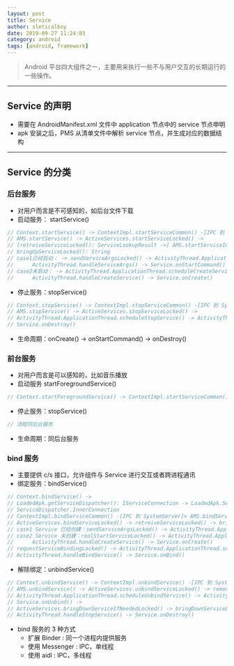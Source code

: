 ```yaml
---
layout: post
title: Service
author: sleticalboy
date: 2019-09-27 11:24:03
category: android
tags: [android, framework]
---
```


> Android 平台四大组件之一，主要用来执行一些不与用户交互的长期运行的一些操作。

---
## Service 的声明
- 需要在 AndroidManifest.xml 文件中 application 节点中的 service 节点申明
- apk 安装之后，PMS 从清单文件中解析 service 节点，并生成对应的数据结构

---
## Service 的分类

### 后台服务
- 对用户而言是不可感知的，如后台文件下载
- 启动服务： startService()
```java
// Context.startService() -> ContextImpl.startServiceCommon() -[IPC 到 SystemServer 进程]-> 
// AMS.startService() -> ActiveServices.startServiceLocked() -> 
// [retreiveServiceLocked(): ServiceLookupResult ->] AMS.startServiceInnerLocked() -> 
// bringUpServiceLocked(): String
// case1已经启动： -> sendServiceArgsLocked() -> ActivityThread.ApplicationThread.shcheduleServiceArgs() ->
//      ActivityThread.handleServiceArgs() -> Service.onStartCommand()
// case2未启动： -> ActivityThread.ApplicationThread.scheduleCreateService() -> 
//      ActivityThread.handleCreateService() -> Service.onCreate()
```
- 停止服务：stopService()
```java
// Context.stopService() -> ContextImpl.stopServiceCommon() -[IPC 到 SystemServer 进程]-> 
// AMS.stopService() -> ActiveServices.stopServiceLocked() ->
// ActivityThread.ApplicationThread.scheduleStopService() -> ActivityThread.handleStopService() ->
// Service.onDestroy()
```
- 生命周期：onCreate() -> onStartCommand() -> onDestroy()

### 前台服务
- 对用户而言是可以感知的，比如音乐播放
- 启动服务 startForegroundService()
```java
// Context.startForegroundService() -> ContextImpl.startServiceCommon() -> 同后台服务
```
- 停止服务：stopService()
```java
// 流程同后台服务
```
- 生命周期：同后台服务

### bind 服务
- 主要提供 c/s 接口，允许组件与 Service 进行交互或者跨进程通讯
- 绑定服务：bindService()
```java
// Context.bindService() ->
// LoadedApk.getServiceDispatcher(): IServiceConnection -> LoadedApk.ServiceDispatcher.getIServiceConnection()
// ServiceDispatcher.InnerConnection
// ContextImpl.bindServiceCommon() -[IPC 到 SystemServer]> AMS.bindService() ->
// ActiveServices.bindServiceLocked() -> retreiveServiceLocked() -> bringUpServiceLocked() -> 
// case1 Service 已经创建：sendServiceArgsLocked() -> ActivityThread.ApplicationThread.scheduleServiceArgs() -> 
// case2 Service 未创建：realStartServiceLocked() -> ActivityThread.ApplicationThread.scheduleCreateService() ->
//      ActivityThread.handleCreateService() -> Service.onCreate()
// requestServiceBindingLocked() -> ActivityThread.ApplicationThread.scheduleBindService() ->
// ActivityThread.handleBindService() -> Service.onBind()
```
- 解除绑定：unbindService()
```java
// Context.unbindService() -> ContextImpl.unbindService() -[IPC 到 SystemServer]->
// AMS.unbindService() -> ActiveServices.unbindServiceLocked() -> removeConnectionLocked() ->
// ActivityThread.ApplicationThread.scheduleUnbindService() -> ActivityThread.handleUnbindService() -> 
// Service.onUnbind() ->
// ActiveServices.bringDownServiceIfNeededLocked() -> bringDownServiceLocked() -...-> scheduleStopService() -> 
// ActivityThread.handleStopService() -> Service.onDestroy()
```
- bind 服务的 3 种方式
	- 扩展 Binder : 同一个进程内提供服务
	- 使用 Messenger : IPC，单线程
	- 使用 aidl : IPC，多线程


[1]: https://www.jianshu.com/p/a50a366a160c
[2]: https://www.jianshu.com/p/1e49e93c3ec8
